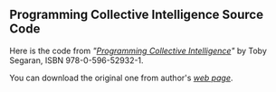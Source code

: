 ## Programming Collective Intelligence Source Code 

Here is the code from *"[Programming Collective Intelligence](http://www.amazon.com/Programming-Collective-Intelligence-Building-Applications/dp/0596529325/)"* by Toby Segaran, ISBN 978-0-596-52932-1.

You can download the original one from author's *[web page](http://blog.kiwitobes.com/?p=44)*.


